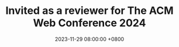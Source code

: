 ---
title: Invited as a reviewer for The ACM Web Conference 2024
date: 2023-11-29 08:00:00 +0800
---